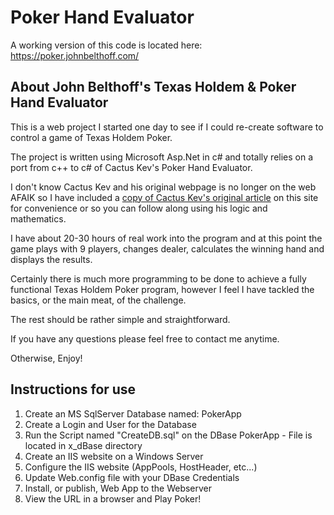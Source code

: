# Poker Hand Evaluator
A working version of this code is located here: https://poker.johnbelthoff.com/

## About John Belthoff's Texas Holdem & Poker Hand Evaluator
This is a web project I started one day to see if I could re-create software to control a game of Texas Holdem Poker.  

The project is written using Microsoft Asp.Net in c# and totally relies on a port from c++ to c# of Cactus Kev's Poker Hand Evaluator.  

I don't know Cactus Kev and his original webpage is no longer on the web AFAIK so I have included a <a href="/cactus-kev2.html">copy of Cactus Kev's original article</a> on this site for convenience or so you can follow along using his logic and mathematics.  

I have about 20-30 hours of real work into the program and at this point the game plays with 9 players, changes dealer, calculates the winning hand and displays the results.  

Certainly there is much more programming to be done to achieve a fully functional Texas Holdem Poker program, however I feel I have tackled the basics, or the main meat, of the challenge.  

The rest should be rather simple and straightforward.  

If you have any questions please feel free to contact me anytime.  

Otherwise, Enjoy!

## Instructions for use
1. Create an MS SqlServer Database named: PokerApp
2. Create a Login and User for the Database
3. Run the Script named "CreateDB.sql" on the DBase PokerApp - File is located in x_dBase directory
4. Create an IIS website on a Windows Server
5. Configure the IIS website (AppPools, HostHeader, etc...)
6. Update Web.config file with your DBase Credentials
7. Install, or publish, Web App to the Webserver
8. View the URL in a browser and Play Poker!
